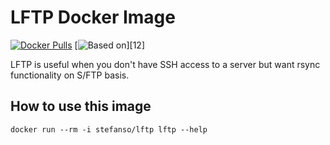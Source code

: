 # LFTP Docker Image

[![Docker Pulls](https://img.shields.io/docker/pulls/stefanso/lftp.svg)](https://hub.docker.com/r/stefanso/lftp) [![Based on](https://img.shields.io/badge/based%20on-alpine-blue.svg)][12]

LFTP is useful when you don't have SSH access to a server but want rsync functionality on S/FTP basis.

## How to use this image

`docker run --rm -i stefanso/lftp lftp --help`
